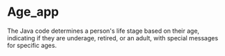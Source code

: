 # Age_app
The Java code determines a person's life stage based on their age, indicating if they are underage, retired, or an adult, with special messages for specific ages.
